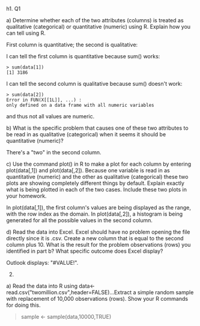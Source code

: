 h1. Q1

a) Determine whether each of the two attributes (columns) is treated
as qualitative (categorical) or quantitative (numeric) using
R. Explain how you can tell using R.

First column is quantitative; the second is qualitative:

I can tell the first column is quantitative because sum() works:

    > sum(data[1])
    [1] 3186

I can tell the second column is qualitative because sum() doesn't work:

    > sum(data[2])
    Error in FUN(X[[1L]], ...) : 
    only defined on a data frame with all numeric variables

and thus not all values are numeric.

b) What is the specific problem that causes one of these two
attributes to be read in as qualitative (categorical) when it seems it
should be quantitative (numeric)?

There's a "two" in the second column.

c) Use the command plot() in R to make a plot for each column by
entering plot(data[,1]) and plot(data[,2]). Because one variable is
read in as quantitative (numeric) and the other as qualitative
(categorical) these two plots are showing completely different things
by default. Explain exactly what is being plotted in each of the two
cases. Include these two plots in your homework.

In plot(data[,1]), the first column's values are being displayed as
the range, with the row index as the domain. 
In plot(data[,2]), a histogram is being generated for all the possible
values in the second column.


d) Read the data into Excel. Excel should have no problem opening the
file directly since it is .csv. Create a new column that is equal to
the second column plus 10. What is the result for the problem
observations (rows) you identified in part b? What specific outcome
does Excel display?

Outlook displays: "#VALUE!".

2) 

a) Read the data into R using data<-
read.csv("twomillion.csv",header=FALSE)...Extract a
simple random sample with replacement of 10,000 observations
(rows). Show your R commands for doing this.

> sample <- sample(data,10000,TRUE)



